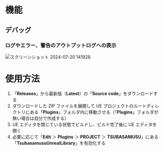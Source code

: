 # 機能
## デバッグ
### ログやエラー、警告のアウトプットログへの表示
![スクリーンショット 2024-07-20 141928](https://github.com/user-attachments/assets/fc47e6dc-4362-4799-93ca-a9c2bb046a71)
# 使用方法
1. 「**Releases**」から最新版（**Latest**）の「**Source code**」をダウンロードする
2. ダウンロードした ZIP ファイルを展開して UE プロジェクトのルートディレクトリにある「**Plugins**」フォルダ内に移動させる（「**Plugins**」フォルダが無い場合は自分で作成する）
3. UE エディタを閉じている状態でビルドし、ビルド完了後に UE エディタを開く
4. 必要に応じて「**Edit** ＞ **Plugins** ＞ **PROJECT** ＞ **TSUBASAMUSU**」にある「**TsubasamusuUnrealLibrary**」を有効化する
